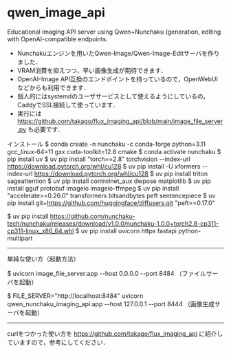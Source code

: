 # qwen_image_api
Educational imaging API server using Qwen+Nunchaku (generation, editing with OpenAI-compatible endpoints.

  * Nunchakuエンジンを用いたQwen-Image/Qwen-Image-Editサーバを作りました．
  * VRAM消費を抑えつつ，早い画像生成が期待できます．
  * OpenAI-Image API互換のエンドポイントを持っているので，OpenWebUIなどからも利用できます．
  * 個人的にはsystemdのユーザサービスとして使えるようにしているの，CaddyでSSL接続して使っています．
  * 実行には https://github.com/takago/flux_imaging_api/blob/main/image_file_server.py も必要です．

インストール
$ conda create -n nunchaku -c conda-forge python=3.11 gcc_linux-64=11 gxx cuda-toolkit=12.8 cmake
$ conda activate nunchaku
$ pip install uv
$ uv pip install "torch==2.8" torchvision --index-url https://download.pytorch.org/whl/cu128
$ uv pip install -U xformers --index-url https://download.pytorch.org/whl/cu128
$ uv pip install triton sageattention
$ uv pip install controlnet_aux dwpose matplotlib
$ uv pip install gguf protobuf imageio imageio-ffmpeg 
$ uv pip install "accelerate>=0.26.0" transformers bitsandbytes peft sentencepiece
$ uv pip install git+https://github.com/huggingface/diffusers.git "peft>=0.17.0"

$ uv pip install https://github.com/nunchaku-tech/nunchaku/releases/download/v1.0.0/nunchaku-1.0.0+torch2.8-cp311-cp311-linux_x86_64.whl
$ uv pip install uvicorn httpx fastapi python-multipart

-----------
単純な使い方（起動方法）

$ uvicorn image_file_server:app --host 0.0.0.0 --port 8484
（ファイルサーバを起動）

$ FILE_SERVER="http://localhost:8484" uvicorn qwen_nunchaku_imaging_api:app --host 127.0.0.1 --port 8444
（画像生成サーバを起動）

----------
curlをつかった使い方を https://github.com/takago/flux_imaging_api に紹介していますので，参考にしてください．

